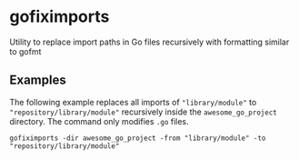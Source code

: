 # gofiximports
Utility to replace import paths in Go files recursively with formatting similar to gofmt

## Examples

The following example replaces all imports of `"library/module"` to `"repository/library/module"`
recursively inside the `awesome_go_project` directory. The command only modifies `.go` files.

```gofiximports -dir awesome_go_project -from "library/module" -to "repository/library/module"```
